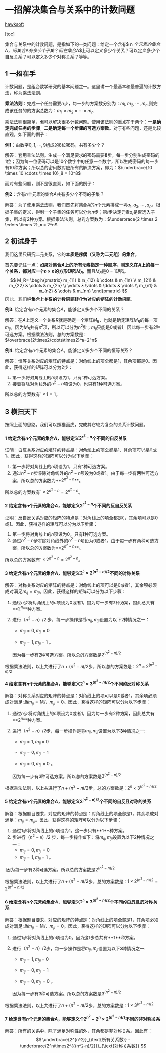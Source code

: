 # 一招解决集合与关系中的计数问题

[hawksoft](http://gitee.com/xingyongkang)

[toc]

集合与关系中的计数问题，是指如下的一类问题：给定一个含有$ n $个元素的集合$A$，问集合$A$有多少个子集？问在集合$A$上可以定义多少个关系？可以定义多少个自反关系？可以定义多少个对称关系？等等。



## 1 一招在手

计数问题，是组合数学研究的基本问题之一。这里讲一个最基本和最普遍的计数方法，称为乘法法则。

**乘法法则**：完成一个任务需要$n$步，每一步的方案数分别为：$m_1,m_2,\cdots,m_n$,则完成该任务的的方案总数为：$m_1 \times m_2 \times \cdots \times m_n$

乘法法则很简单，但可以解决很多计数问题。使用该法则的重点在于两个：**一是确定完成任务的步骤，二是确定每一个步骤的可选方案数**。对于有些问题，还是比较直观，如下面的例子：

**例1**：由数字${0,1,\cdots, 9}$组成的8位密码，共有多少个？

解答：套用乘法法则。生成一个满足要求的密码需要**8**步，每一步分别生成密码的1位；因为每一位密码可以是10个数字中的任意一个数字，所以生成密码的每一步有10种方案；所以总的密码数对应所有的解决方案，即为：$\underbrace{10 \times 10 \cdots \times 10}_8 = 10^8$

而对有些问题，则不是很直观，如下面的例子：

**例2**：含有$n$个元素的集合$A$共有多少个不同的子集？

解答：为了使用乘法法则，我们首先将集合$A$的$n$个元素排成一列$a_1,a_2,\cdots,a_n$。根据子集的定义，得到一个子集的任务可以分为$n$步；第$i$步决定元素$a_i$是否选入子集，所以有2种方案。根据乘法法则，总的方案数为：$\underbrace{2 \times 2 \cdots \times 2}_n = 2^n$

## 2 初试身手

我们这里只研究二元关系，它的**本质是序偶（又称为二元组）的集合**。

首先要记住一点：**如果对集合$A$上的所有元素指定一种顺序，则定义在$A$上的每一个关系，都对应一个$n \times n$的方形矩阵$M_R$**，而且$M_R$是$0-1$矩阵。
$$
M_R=
\begin{pmatrix}
m_{11} & m_{12} & \cdots & m_{1n} \\
m_{21} & m_{22} & \cdots & m_{2n} \\
\vdots & \vdots & \ddots & \vdots  \\
m_{n1} & m_{n2} & \cdots & m_{nn} 
\end{pmatrix}
$$
因此，我们把**集合上关系的计数问题转化为对应的矩阵的计数问题**。



**例3**: 给定含有$n$个元素的集合$A$，能够定义多少个不同的关系？

解答：在$A$上定义一个关系$R$就是确定一个矩阵$M_R$，也就是确定矩阵$M_R$的每一项$m_{ij}$。因为$M_R$共有$n^2$项，所以可以分为$n^2$步；$m_{ij}$只能是0或者1，因此每一步有2种可选方案。根据乘法法则，总的方案数是：$\overbrace{2\times2\cdots\times2}^n=2^n$



**例4**: 给定含有$n$个元素的集合$A$，能够定义多少个不同的恒等关系？

解答：恒等关系对应的矩阵的特点是：对角线上的项全都是1，其余项都是0。因此，获得这样的矩阵可以分为2步：

1. 第一步将对角线上的$n$项设为1，只有**1**种可选方案。
2. 接着将除对角线外的$n^2-n$项设为0，也只有**1**种可选方案。

所以总的方案数有$1\times1=1$。

## 3 横扫天下

按照上面的思路，我们可以照猫画虎，完成其它较为复杂的关系计数问题。

####  1 给定含有$n$个元素的集合$A$，能够定义$2^{n^2-n}$个不同的自反关系

证明：自反关系对应的矩阵的特点是：对角线上的项全都是1，其余项可以是0或1。因此，获得这样的矩阵可以分为以下步骤：

1. 第一步将对角线上的$n$项设为1，只有**1**种可选方案。
2. 通过$n^2-n$步将除对角线外的$n^2-n$项设为0或者1。由于每一步有两种可选方案，所以总的方案数为**$2^{n^2-n}$**。

所以总的方案数有$1\times 2^{n^2-n}=2^{n^2-n}$。

#### 2 给定含有$n$个元素的集合$A$，能够定义$2^{n^2-n}$个不同的反自反关系

证明：反自反关系对应的矩阵的特点是：对角线上的项全都是0，其余项可以是0或1。因此，获得这样的矩阵可以分为以下步骤：

1. 第一步将对角线上的$n$项设为0，只有**1**种可选方案。
2. 通过$n^2-n$步将除对角线外的$n^2-n$项设为0或者1。由于每一步有两种可选方案，所以总的方案数为**$2^{n^2-n}$**。

所以总的方案数有$1\times 2^{n^2-n}=2^{n^2-n}$。

####  3 给定含有$n$个元素的集合$A$，能够定义$2^n\times2^{(n^2-n)/2}$不同的对称关系

解答：对称关系对应的矩阵的特点是：对角线上的项可以是0或者1，其余项必须成对满足$m_{ij}=m_{ji}$。因此，获得这样的矩阵可以分为以下步骤：

1. 通过$n$步将对角线上的$n$项设为0或者1。因为每一步有2种方案，因此总共有**$2^n$**种方案。

2. 进行$（n^2-n）/2$ 步，每一步操作是将$m_{ij} ,m_{ji}$设置为以下2种情况之一：

   - $m_{ij}=0,m_{ji}=0$

   -  $m_{ij}=1,m_{ji}=1$ 。

     因为每一步有2种可选方案。所以总的方案数是$2^{(n^2-n)/2}$

根据乘法法则，以上共进行了$n+(n^2-n)/2$步，所以总的方案数是：$2^n\times2^{(n^2-n)/2}$

#### 4 给定含有$n$个元素的集合$A$，能够定义$2^n\times3^{(n^2-n)/2}$个不同的反对称关系

解答：对称关系对应的矩阵的特点是：对角线上的项可以是0或者1，其余项必须成对满足:$当m_{ij}=1时，m_{ji}=0$。因此，获得这样的矩阵可以分为以下步骤：

1. 通过$n$步将对角线上的$n$项设为0或者1。因为每一步有2种方案，因此总共有**$2^n$**种方案。

2. 进行$（n^2-n）/2$步，每一步操作是将$m_{ij} ,m_{ji}$设置为以下**3**种情况之一:

   - $m_{ij}=1,m_{ji}=0$

   -  $m_{ij}=0,m_{ji}=1$

   -  $m_{ij}=0,m_{ji}=0$ 。

     因为每一步有3种可选方案。所以总的方案数是$3^{(n^2-n)/2}$

 根据乘法法则，以上共进行了$n+(n^2-n)/2$步，总的方案数是：$2^n\times3^{(n^2-n)/2}$

#### 5 给定含有$n$个元素的集合$A$，能够定义$2^{(n^2-n)/2}$个不同的自反且对称的关系

解答：根据题目要求，对应的矩阵的特点是：对角线上的项全部是1，其余项成对满足：$m_{ij}=m_{ji}$。因此，获得这样的矩阵可以分为以下步骤：

1. 通过$1$步将对角线上的$n$项设为1。这一步只有**$1$**种方案。
2. 步进行$（n^2-n）/2$ 步，每一步操作如下：将$m_{ij} ,m_{ji}$设置为以下2种情况之一：
   - $m_{ij}=0,m_{ji}=0$
   -  $m_{ij}=1,m_{ji}=1$ 。

​          因为每一步有2种可选方案。所以总的方案数是$2^{(n^2-n)/2}$           

根据乘法法则，以上共进行了$n+(n^2-n)/2$步，总的方案数是：$1\times2^{(n^2-n)/2}=2^{(n^2-n)/2}$

#### 6 给定含有$n$个元素的集合$A$，能够定义$2^n\times3^{(n^2-n)/2}$个不同的自反且反对称关系

解答：根据题目要求，对应的矩阵的特点是：对角线上的项全部是1，其余项必须成对满足:$当m_{ij}=1时，m_{ji}=0$。因此，获得这样的矩阵可以分为以下步骤：

1. 通过$1$步将对角线上的$n$项设为0。因为这1步总共有**$1$**种方案。

2. 进行$（n^2-n）/2$步，每一步操作是将$m_{ij} ,m_{ji}$设置为以下**3**种情况之一:

   - $m_{ij}=1,m_{ji}=0$

   -  $m_{ij}=0,m_{ji}=1$

   -  $m_{ij}=0,m_{ji}=0$ 。

     因为每一步有3种可选方案。所以总的方案数是$3^{(n^2-n)/2}$

 根据乘法法则，以上共进行了$n+(n^2-n)/2$步，总的方案数是：$1\times3^{(n^2-n)/2}$

#### 7 给定含有$n$个元素的集合$A$，能够定义个$2^{n^2} -2^n\times2^{{(n^2-n)/2}}$不同的非对称关系

解答：所有的关系中，除了满足对称性的外，其余都是非对称关系。因此有：
$$
\underbrace{2^{n^2}}_{\text{所有关系数}} - \underbrace{2^n\times2^{{(n^2-n)/2}}}_{\text{对称关系数}}
$$
